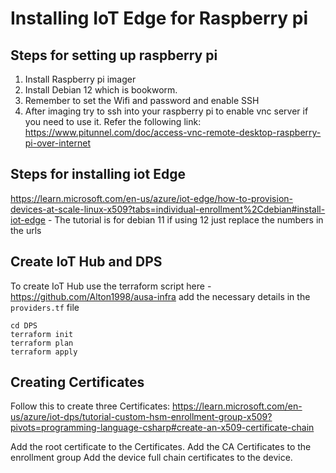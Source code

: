 # Installing IoT Edge for Raspberry pi
## Steps for setting up raspberry pi
1. Install Raspberry pi imager
2. Install Debian 12 which is bookworm.
3. Remember to set the Wifi and password and enable SSH
4. After imaging try to ssh into your raspberry pi to enable vnc server if you need to use it. Refer the following link: https://www.pitunnel.com/doc/access-vnc-remote-desktop-raspberry-pi-over-internet

## Steps for installing iot Edge
https://learn.microsoft.com/en-us/azure/iot-edge/how-to-provision-devices-at-scale-linux-x509?tabs=individual-enrollment%2Cdebian#install-iot-edge - The tutorial is for debian 11 if using 12 just replace the numbers in the urls

## Create IoT Hub and DPS 

To create IoT Hub use the terraform script here - https://github.com/Alton1998/ausa-infra add the necessary details in the `providers.tf` file
```
cd DPS
terraform init
terraform plan
terraform apply
```

## Creating Certificates

Follow this to create three Certificates: https://learn.microsoft.com/en-us/azure/iot-dps/tutorial-custom-hsm-enrollment-group-x509?pivots=programming-language-csharp#create-an-x509-certificate-chain

Add the root certificate to the Certificates.
Add the CA Certificates to the enrollment group
Add the device full chain certificates to the device.